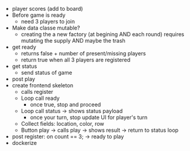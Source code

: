 - player scores (add to board)
- Before game is ready
    - need 3 players to join
- Make data classe mutable?
    - creating the a new factory (at begining AND each round)
      requires mutating the supply AND maybe the trash
- get ready
    - returns false + number of present/missing players
    - return true when all 3 players are registered
- get status
    - send status of game
- post play
- create frontend skeleton
    - calls register
    - Loop call ready
        - once true, stop and proceed
    - Loop call status -> shows status payload
        - once your turn, stop update UI for player's turn
    - Collect fields: location, color, row
    - Button play -> calls play -> shows result -> return to status loop
- post register: on count == 3; -> ready to play
- dockerize
